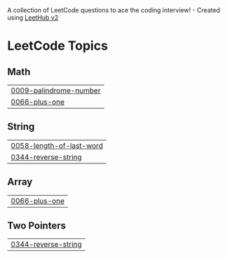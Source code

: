 A collection of LeetCode questions to ace the coding interview! - Created using [LeetHub v2](https://github.com/arunbhardwaj/LeetHub-2.0)
<!---LeetCode Topics Start-->
# LeetCode Topics
## Math
|  |
| ------- |
| [0009-palindrome-number](https://github.com/demasarvin/leetcode/tree/master/0009-palindrome-number) |
| [0066-plus-one](https://github.com/demasarvin/leetcode/tree/master/0066-plus-one) |
## String
|  |
| ------- |
| [0058-length-of-last-word](https://github.com/demasarvin/leetcode/tree/master/0058-length-of-last-word) |
| [0344-reverse-string](https://github.com/demasarvin/leetcode/tree/master/0344-reverse-string) |
## Array
|  |
| ------- |
| [0066-plus-one](https://github.com/demasarvin/leetcode/tree/master/0066-plus-one) |
## Two Pointers
|  |
| ------- |
| [0344-reverse-string](https://github.com/demasarvin/leetcode/tree/master/0344-reverse-string) |
<!---LeetCode Topics End-->